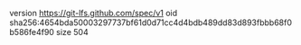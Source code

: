 version https://git-lfs.github.com/spec/v1
oid sha256:4654bda50003297737bf61d0d71cc4d4bdb489dd83d893fbbb68f0b586fe4f90
size 504
